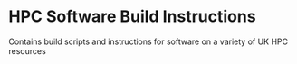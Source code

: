 HPC Software Build Instructions
===============================

Contains build scripts and instructions for software on a variety of UK HPC resources

